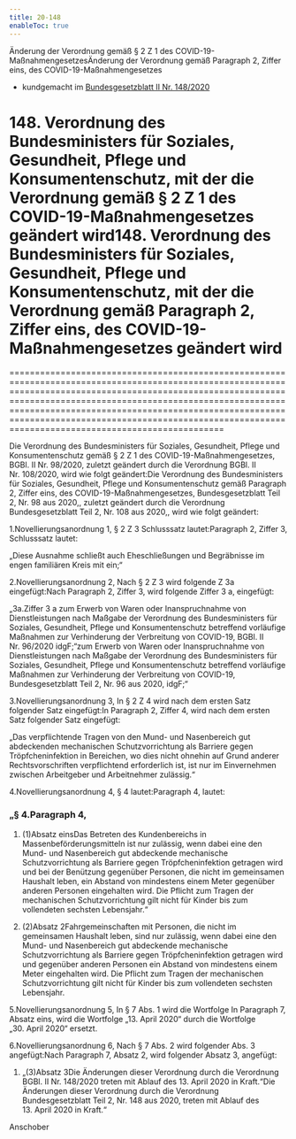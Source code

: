 ```yaml
---
title: 20-148
enableToc: true
---
```


Änderung der Verordnung gemäß § 2 Z 1 des COVID-19-MaßnahmengesetzesÄnderung der Verordnung gemäß Paragraph 2, Ziffer eins, des COVID-19-Maßnahmengesetzes
* kundgemacht im [Bundesgesetzblatt II Nr. 148/2020](https://www.ris.bka.gv.at/eli/bgbl/II/2020/148)

# 148\. Verordnung des Bundesministers für Soziales, Gesundheit, Pflege und Konsumentenschutz, mit der die Verordnung gemäß § 2 Z 1 des COVID-19-Maßnahmengesetzes geändert wird148\. Verordnung des Bundesministers für Soziales, Gesundheit, Pflege und Konsumentenschutz, mit der die Verordnung gemäß Paragraph 2, Ziffer eins, des COVID-19-Maßnahmengesetzes geändert wird
==============================================================================================================================================================================================================================================================================================================================================================================

Die Verordnung des Bundesministers für Soziales, Gesundheit, Pflege und Konsumentenschutz gemäß § 2 Z 1 des COVID-19-Maßnahmengesetzes, BGBl. II Nr. 98/2020, zuletzt geändert durch die Verordnung BGBl. II Nr. 108/2020, wird wie folgt geändert:Die Verordnung des Bundesministers für Soziales, Gesundheit, Pflege und Konsumentenschutz gemäß Paragraph 2, Ziffer eins, des COVID-19-Maßnahmengesetzes, Bundesgesetzblatt Teil 2, Nr. 98 aus 2020,, zuletzt geändert durch die Verordnung Bundesgesetzblatt Teil 2, Nr. 108 aus 2020,, wird wie folgt geändert:

1.Novellierungsanordnung 1, § 2 Z 3 Schlusssatz lautet:Paragraph 2, Ziffer 3, Schlusssatz lautet:

„Diese Ausnahme schließt auch Eheschließungen und Begräbnisse im engen familiären Kreis mit ein;“

2.Novellierungsanordnung 2, Nach § 2 Z 3 wird folgende Z 3a eingefügt:Nach Paragraph 2, Ziffer 3, wird folgende Ziffer 3 a, eingefügt:

„3a.Ziffer 3 a zum Erwerb von Waren oder Inanspruchnahme von Dienstleistungen nach Maßgabe der Verordnung des Bundesministers für Soziales, Gesundheit, Pflege und Konsumentenschutz betreffend vorläufige Maßnahmen zur Verhinderung der Verbreitung von COVID-19, BGBl. II Nr. 96/2020 idgF;“zum Erwerb von Waren oder Inanspruchnahme von Dienstleistungen nach Maßgabe der Verordnung des Bundesministers für Soziales, Gesundheit, Pflege und Konsumentenschutz betreffend vorläufige Maßnahmen zur Verhinderung der Verbreitung von COVID-19, Bundesgesetzblatt Teil 2, Nr. 96 aus 2020, idgF;“

3.Novellierungsanordnung 3, In § 2 Z 4 wird nach dem ersten Satz folgender Satz eingefügt:In Paragraph 2, Ziffer 4, wird nach dem ersten Satz folgender Satz eingefügt:

„Das verpflichtende Tragen von den Mund- und Nasenbereich gut abdeckenden mechanischen Schutzvorrichtung als Barriere gegen Tröpfcheninfektion in Bereichen, wo dies nicht ohnehin auf Grund anderer Rechtsvorschriften verpflichtend erforderlich ist, ist nur im Einvernehmen zwischen Arbeitgeber und Arbeitnehmer zulässig.“

4.Novellierungsanordnung 4, § 4 lautet:Paragraph 4, lautet:

### „§ 4.Paragraph 4,

1.  (1)Absatz einsDas Betreten des Kundenbereichs in Massenbeförderungsmitteln ist nur zulässig, wenn dabei eine den Mund- und Nasenbereich gut abdeckende mechanische Schutzvorrichtung als Barriere gegen Tröpfcheninfektion getragen wird und bei der Benützung gegenüber Personen, die nicht im gemeinsamen Haushalt leben, ein Abstand von mindestens einem Meter gegenüber anderen Personen eingehalten wird. Die Pflicht zum Tragen der mechanischen Schutzvorrichtung gilt nicht für Kinder bis zum vollendeten sechsten Lebensjahr.“
    
2.  (2)Absatz 2Fahrgemeinschaften mit Personen, die nicht im gemeinsamen Haushalt leben, sind nur zulässig, wenn dabei eine den Mund- und Nasenbereich gut abdeckende mechanische Schutzvorrichtung als Barriere gegen Tröpfcheninfektion getragen wird und gegenüber anderen Personen ein Abstand von mindestens einem Meter eingehalten wird. Die Pflicht zum Tragen der mechanischen Schutzvorrichtung gilt nicht für Kinder bis zum vollendeten sechsten Lebensjahr.
    

5.Novellierungsanordnung 5, In § 7 Abs. 1 wird die Wortfolge In Paragraph 7, Absatz eins, wird die Wortfolge „13. April 2020“ durch die Wortfolge „30. April 2020“ ersetzt.

6.Novellierungsanordnung 6, Nach § 7 Abs. 2 wird folgender Abs. 3 angefügt:Nach Paragraph 7, Absatz 2, wird folgender Absatz 3, angefügt:

1.  „(3)Absatz 3Die Änderungen dieser Verordnung durch die Verordnung BGBl. II Nr. 148/2020 treten mit Ablauf des 13. April 2020 in Kraft.“Die Änderungen dieser Verordnung durch die Verordnung Bundesgesetzblatt Teil 2, Nr. 148 aus 2020, treten mit Ablauf des 13. April 2020 in Kraft.“
    

Anschober